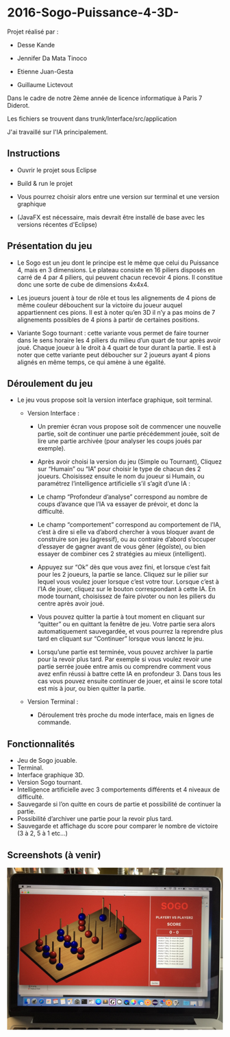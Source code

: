 # 2016-Sogo-Puissance-4-3D-

Projet réalisé par :

* Desse Kande

* Jennifer Da Mata Tinoco

* Etienne Juan-Gesta

* Guillaume Lictevout

Dans le cadre de notre 2ème année de licence informatique à Paris 7 Diderot.

Les fichiers se trouvent dans trunk/Interface/src/application

J'ai travaillé sur l'IA principalement.

## Instructions

* Ouvrir le projet sous Eclipse

* Build & run le projet

* Vous pourrez choisir alors entre une version sur terminal et une version graphique

* (JavaFX est nécessaire, mais devrait être installé de base avec les versions récentes d'Eclipse)

## Présentation du jeu

* Le Sogo est un jeu dont le principe est le même que celui du Puissance 4, mais en 3 dimensions. Le plateau consiste en 16 piliers disposés en carré de 4 par 4 piliers, qui peuvent chacun recevoir 4 pions. Il constitue donc une sorte de cube de dimensions 4x4x4.

* Les joueurs jouent à tour de rôle et tous les alignements de 4 pions de même couleur débouchent sur la victoire du joueur auquel appartiennent ces pions. Il est à noter qu’en 3D il n’y a pas moins de 7 alignements possibles de 4 pions à partir de certaines positions.

* Variante Sogo tournant : cette variante vous permet de faire tourner dans le sens horaire les 4 piliers du milieu d’un quart de tour après avoir joué. Chaque joueur à le droit à 4 quart de tour durant la partie. Il est à noter que cette variante peut déboucher sur 2 joueurs ayant 4 pions alignés en même temps, ce qui amène à une égalité.

## Déroulement du jeu

* Le jeu vous propose soit la version interface graphique, soit terminal.

	* Version Interface :

	   * Un premier écran vous propose soit de commencer une nouvelle partie, soit de continuer une partie précédemment jouée, soit de lire une partie archivée (pour analyser les coups joués par exemple).

	   * Après avoir choisi la version du jeu (Simple ou Tournant), Cliquez sur “Humain” ou “IA” pour choisir le type de chacun des 2 joueurs. Choisissez ensuite le nom du joueur si Humain, ou paramétrez l’intelligence artificielle s’il s’agit d’une IA :

       * Le champ “Profondeur d’analyse” correspond au nombre de coups d’avance que l’IA va essayer de prévoir, et donc la difficulté.

       * Le champ “comportement” correspond au comportement de l’IA, c’est à dire si elle va d’abord chercher à vous bloquer avant de construire son jeu (agressif), ou au contraire d’abord s’occuper d’essayer de gagner avant de vous gêner (égoïste), ou bien essayer de combiner ces 2 stratégies au mieux (intelligent).

	   * Appuyez sur “Ok” dès que vous avez fini, et lorsque c’est fait pour les 2 joueurs, la partie se lance. Cliquez sur le pilier sur lequel vous voulez jouer lorsque c’est votre tour. Lorsque c’est à l’IA de jouer, cliquez sur le bouton correspondant à cette IA. En mode tournant, choisissez de faire pivoter ou non les piliers du centre après avoir joué.

	   * Vous pouvez quitter la partie à tout moment en cliquant sur “quitter” ou en quittant la fenêtre de jeu. Votre partie sera alors automatiquement sauvegardée, et vous pourrez la reprendre plus tard en cliquant sur “Continuer” lorsque vous lancez le jeu.

	   * Lorsqu’une partie est terminée, vous pouvez archiver la partie pour la revoir plus tard. Par exemple si vous voulez revoir une partie serrée jouée entre amis ou comprendre comment vous avez enfin réussi à battre cette IA en profondeur 3. Dans tous les cas vous pouvez ensuite continuer de jouer, et ainsi le score total est mis à jour, ou bien quitter la partie.

    * Version Terminal :

	   * Déroulement très proche du mode interface, mais en lignes de commande.

## Fonctionnalités

* Jeu de Sogo jouable.
* Terminal.
* Interface graphique 3D.
* Version Sogo tournant.
* Intelligence artificielle avec 3 comportements différents et 4 niveaux de difficulté.
* Sauvegarde si l’on quitte en cours de partie et possibilité de continuer la partie.
* Possibilité d’archiver une partie pour la revoir plus tard.
* Sauvegarde et affichage du score pour comparer le nombre de victoire (3 à 2, 5 à 1 etc…)

## Screenshots (à venir)

![](image_jeu.jpg)
